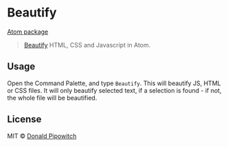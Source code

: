 # Beautify

[Atom package](https://github.com/einars/js-beautify)

> [Beautify](https://github.com/mishoo/UglifyJS2) HTML, CSS and Javascript in Atom.


## Usage

Open the Command Palette, and type `Beautify`. This will beautify JS, HTML or CSS files. It will only beautify selected text, if a selection is found - if not, the whole file will be beautified.


## License

MIT © [Donald Pipowitch](https://github.com/donaldpipowitch)

